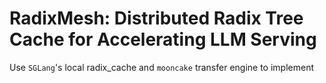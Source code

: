 # RadixMesh: Distributed Radix Tree Cache for Accelerating LLM Serving

Use `SGLang`'s local radix_cache and `mooncake` transfer engine to implement 

